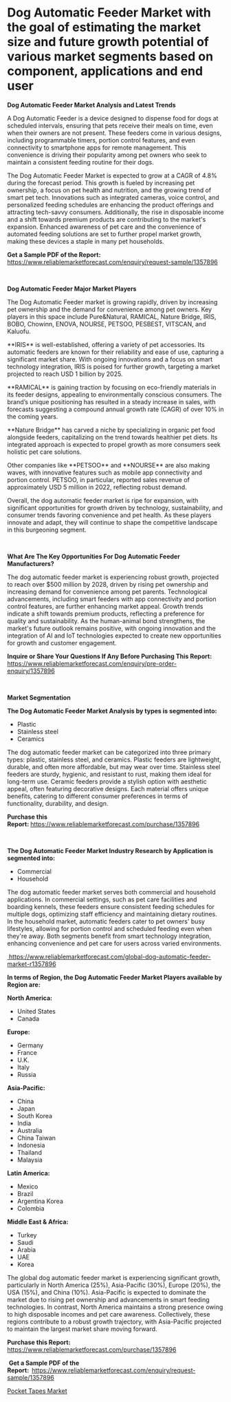 <p><h1>Dog Automatic Feeder Market with the goal of estimating the market size and future growth potential of various market segments based on component, applications and end user</h1></p><p><strong>Dog Automatic Feeder Market Analysis and Latest Trends</strong></p>
<p><p>A Dog Automatic Feeder is a device designed to dispense food for dogs at scheduled intervals, ensuring that pets receive their meals on time, even when their owners are not present. These feeders come in various designs, including programmable timers, portion control features, and even connectivity to smartphone apps for remote management. This convenience is driving their popularity among pet owners who seek to maintain a consistent feeding routine for their dogs.</p><p>The Dog Automatic Feeder Market is expected to grow at a CAGR of 4.8% during the forecast period. This growth is fueled by increasing pet ownership, a focus on pet health and nutrition, and the growing trend of smart pet tech. Innovations such as integrated cameras, voice control, and personalized feeding schedules are enhancing the product offerings and attracting tech-savvy consumers. Additionally, the rise in disposable income and a shift towards premium products are contributing to the market's expansion. Enhanced awareness of pet care and the convenience of automated feeding solutions are set to further propel market growth, making these devices a staple in many pet households.</p></p>
<p><strong>Get a Sample PDF of the Report:&nbsp;</strong> <a href="https://www.reliablemarketforecast.com/enquiry/request-sample/1357896?utm_campaign=1130&utm_medium=2&utm_source=Github&utm_content=ia&utm_term=16022025&utm_id=dog-automatic-feeder">https://www.reliablemarketforecast.com/enquiry/request-sample/1357896</a></p>
<p>&nbsp;</p>
<p><strong>Dog Automatic Feeder Major Market Players</strong></p>
<p><p>The Dog Automatic Feeder market is growing rapidly, driven by increasing pet ownership and the demand for convenience among pet owners. Key players in this space include Pure&Natural, RAMICAL, Nature Bridge, IRIS, BOBO, Chowinn, ENOVA, NOURSE, PETSOO, PESBEST, VITSCAN, and Kaluofu. </p><p>**IRIS** is well-established, offering a variety of pet accessories. Its automatic feeders are known for their reliability and ease of use, capturing a significant market share. With ongoing innovations and a focus on smart technology integration, IRIS is poised for further growth, targeting a market projected to reach USD 1 billion by 2025.</p><p>**RAMICAL** is gaining traction by focusing on eco-friendly materials in its feeder designs, appealing to environmentally conscious consumers. The brand’s unique positioning has resulted in a steady increase in sales, with forecasts suggesting a compound annual growth rate (CAGR) of over 10% in the coming years.</p><p>**Nature Bridge** has carved a niche by specializing in organic pet food alongside feeders, capitalizing on the trend towards healthier pet diets. Its integrated approach is expected to propel growth as more consumers seek holistic pet care solutions. </p><p>Other companies like **PETSOO** and **NOURSE** are also making waves, with innovative features such as mobile app connectivity and portion control. PETSOO, in particular, reported sales revenue of approximately USD 5 million in 2022, reflecting robust demand.</p><p>Overall, the dog automatic feeder market is ripe for expansion, with significant opportunities for growth driven by technology, sustainability, and consumer trends favoring convenience and pet health. As these players innovate and adapt, they will continue to shape the competitive landscape in this burgeoning segment.</p></p>
<p>&nbsp;</p>
<p><strong>What Are The Key Opportunities For Dog Automatic Feeder Manufacturers?</strong></p>
<p><p>The dog automatic feeder market is experiencing robust growth, projected to reach over $500 million by 2028, driven by rising pet ownership and increasing demand for convenience among pet parents. Technological advancements, including smart feeders with app connectivity and portion control features, are further enhancing market appeal. Growth trends indicate a shift towards premium products, reflecting a preference for quality and sustainability. As the human-animal bond strengthens, the market's future outlook remains positive, with ongoing innovation and the integration of AI and IoT technologies expected to create new opportunities for growth and customer engagement.</p></p>
<p><strong>Inquire or Share Your Questions If Any Before Purchasing This Report:</strong> <a href="https://www.reliablemarketforecast.com/enquiry/pre-order-enquiry/1357896?utm_campaign=1130&utm_medium=2&utm_source=Github&utm_content=ia&utm_term=16022025&utm_id=dog-automatic-feeder">https://www.reliablemarketforecast.com/enquiry/pre-order-enquiry/1357896</a></p>
<p>&nbsp;</p>
<p><strong>Market Segmentation</strong></p>
<p><strong>The Dog Automatic Feeder Market Analysis by types is segmented into:</strong></p>
<p><ul><li>Plastic</li><li>Stainless steel</li><li>Ceramics</li></ul></p>
<p><p>The dog automatic feeder market can be categorized into three primary types: plastic, stainless steel, and ceramics. Plastic feeders are lightweight, durable, and often more affordable, but may wear over time. Stainless steel feeders are sturdy, hygienic, and resistant to rust, making them ideal for long-term use. Ceramic feeders provide a stylish option with aesthetic appeal, often featuring decorative designs. Each material offers unique benefits, catering to different consumer preferences in terms of functionality, durability, and design.</p></p>
<p><strong>Purchase this Report:&nbsp;</strong><a href="https://www.reliablemarketforecast.com/purchase/1357896?utm_campaign=1130&utm_medium=2&utm_source=Github&utm_content=ia&utm_term=16022025&utm_id=dog-automatic-feeder">https://www.reliablemarketforecast.com/purchase/1357896</a></p>
<p>&nbsp;</p>
<p><strong>The Dog Automatic Feeder Market Industry Research by Application is segmented into:</strong></p>
<p><ul><li>Commercial</li><li>Household</li></ul></p>
<p><p>The dog automatic feeder market serves both commercial and household applications. In commercial settings, such as pet care facilities and boarding kennels, these feeders ensure consistent feeding schedules for multiple dogs, optimizing staff efficiency and maintaining dietary routines. In the household market, automatic feeders cater to pet owners' busy lifestyles, allowing for portion control and scheduled feeding even when they're away. Both segments benefit from smart technology integration, enhancing convenience and pet care for users across varied environments.</p></p>
<p><a href="https://www.reliablemarketforecast.com/global-dog-automatic-feeder-market-r1357896?utm_campaign=1130&utm_medium=2&utm_source=Github&utm_content=ia&utm_term=16022025&utm_id=dog-automatic-feeder">&nbsp;https://www.reliablemarketforecast.com/global-dog-automatic-feeder-market-r1357896</a></p>
<p><strong>In terms of Region, the Dog Automatic Feeder Market Players available by Region are:</strong></p>
<p>
    <p> <strong> North America: </strong>
        <ul>
            <li>United States</li>
            <li>Canada</li>
        </ul>
        </p> 
    <p> <strong> Europe: </strong>
        <ul>
            <li>Germany</li>
            <li>France</li>
            <li>U.K.</li>
            <li>Italy</li>
            <li>Russia</li>
        </ul>
        </p> 
    <p> <strong> Asia-Pacific: </strong>
        <ul>
            <li>China</li>
            <li>Japan</li>
            <li>South Korea</li>
            <li>India</li>
            <li>Australia</li>
            <li>China Taiwan</li>
            <li>Indonesia</li>
            <li>Thailand</li>
            <li>Malaysia</li>
        </ul>
        </p> 
    <p> <strong> Latin America: </strong>
        <ul>
            <li>Mexico</li>
            <li>Brazil</li>
            <li>Argentina Korea</li>
            <li>Colombia</li>
        </ul>
        </p> 
    <p> <strong> Middle East & Africa: </strong>
        <ul>
            <li>Turkey</li>
            <li>Saudi</li>
            <li>Arabia</li>
            <li>UAE</li>
            <li>Korea</li>
        </ul>
    </p>
    </p>
<p><p>The global dog automatic feeder market is experiencing significant growth, particularly in North America (25%), Asia-Pacific (30%), Europe (20%), the USA (15%), and China (10%). Asia-Pacific is expected to dominate the market due to rising pet ownership and advancements in smart feeding technologies. In contrast, North America maintains a strong presence owing to high disposable incomes and pet care awareness. Collectively, these regions contribute to a robust growth trajectory, with Asia-Pacific projected to maintain the largest market share moving forward.</p></p>
<p><strong>Purchase this Report: </strong><a href="https://www.reliablemarketforecast.com/purchase/1357896?utm_campaign=1130&utm_medium=2&utm_source=Github&utm_content=ia&utm_term=16022025&utm_id=dog-automatic-feeder">https://www.reliablemarketforecast.com/purchase/1357896</a></p>
<p>&nbsp;<strong>Get a Sample PDF of the Report:&nbsp;&nbsp;</strong><a href="https://www.reliablemarketforecast.com/enquiry/request-sample/1357896?utm_campaign=1130&utm_medium=2&utm_source=Github&utm_content=ia&utm_term=16022025&utm_id=dog-automatic-feeder">https://www.reliablemarketforecast.com/enquiry/request-sample/1357896</a></p>
<p><strong></strong></p>
<p><p><a href="https://github.com/RickHolmes3/Market-Research-Report-List-7/blob/main/pocket-tapes-market.md?utm_campaign=1130&utm_medium=2&utm_source=Github&utm_content=ia&utm_term=16022025&utm_id=dog-automatic-feeder">Pocket Tapes Market</a></p></p>